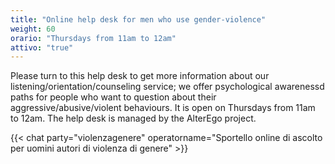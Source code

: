 ```yaml
---
title: "Online help desk for men who use gender-violence"
weight: 60
orario: "Thursdays from 11am to 12am"
attivo: "true"
---
```


Please turn to this help desk to get more information about our listening/orientation/counseling service; we offer psychological awarenessd paths for people who want to question about their aggressive/abusive/violent behaviours.
It is open on Thursdays from 11am to 12am.
The help desk is managed by the AlterEgo project.

{{< chat party="violenzagenere" operatorname="Sportello online di ascolto per uomini autori di violenza di genere" >}}
